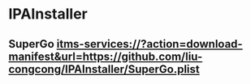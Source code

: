 # IPAInstaller

## SuperGo <itms-services://?action=download-manifest&url=https://github.com/liu-congcong/IPAInstaller/SuperGo.plist>
